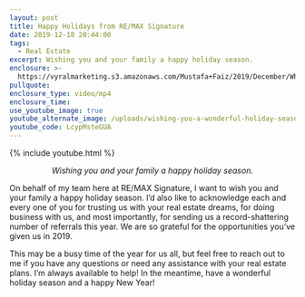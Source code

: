 ```yaml
---
layout: post
title: Happy Holidays from RE/MAX Signature
date: 2019-12-18 20:44:00
tags:
  - Real Estate
excerpt: Wishing you and your family a happy holiday season.
enclosure: >-
  https://vyralmarketing.s3.amazonaws.com/Mustafa+Faiz/2019/December/What+Is+Selling+Your+Home+in+the+Winter+Really+Like_.mp4
pullquote:
enclosure_type: video/mp4
enclosure_time:
use_youtube_image: true
youtube_alternate_image: /uploads/wishing-you-a-wonderful-holiday-season-youtube.jpg
youtube_code: LcypMsteGUA
---
```


{% include youtube.html %}

<p style="text-align: center;"><em>Wishing you and your family a happy holiday season.</em></p>

On behalf of my team here at RE/MAX Signature, I want to wish you and your family a happy holiday season. I’d also like to acknowledge each and every one of you for trusting us with your real estate dreams, for doing business with us, and most importantly, for sending us a record-shattering number of referrals this year. We are so grateful for the opportunities you’ve given us in 2019.&nbsp;

This may be a busy time of the year for us all, but feel free to reach out to me if you have any questions or need any assistance with your real estate plans. I’m always available to help\! In the meantime, have a wonderful holiday season and a happy New Year\!